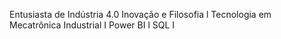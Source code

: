 Entusiasta de Indústria 4.0 Inovação e Filosofia l Tecnologia em Mecatrônica Industrial I Power BI l SQL I
